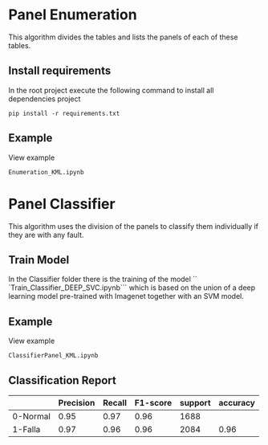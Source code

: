 
# Panel Enumeration
This algorithm divides the tables and lists the panels of each of these tables.

## Install requirements

In the root project execute the following command to install all dependencies project

```
pip install -r requirements.txt
```

## Example

View example 
```
Enumeration_KML.ipynb
```

# Panel Classifier
This algorithm uses the division of the panels to classify them individually if they are with any fault.

## Train Model 
In the Classifier folder there is the training of the model `` `Train_Classifier_DEEP_SVC.ipynb``` which is based on the union of a deep learning model pre-trained with Imagenet together with an SVM model.

## Example

View example

```
ClassifierPanel_KML.ipynb

```

## Classification Report


|          | Precision | Recall | F1-score | support | accuracy |
|----------|-----------|--------|----------|---------|----------|
| 0-Normal | 0.95      | 0.97   | 0.96     | 1688    |          |
| 1-Falla  | 0.97      | 0.96   | 0.96     | 2084    | 0.96     |




